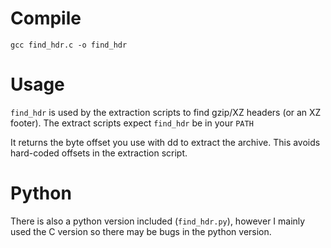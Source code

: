 # Compile

`gcc find_hdr.c -o find_hdr`

# Usage

`find_hdr` is used by the extraction scripts to find gzip/XZ headers (or an XZ footer). The extract scripts expect `find_hdr` be in your `PATH`

It returns the byte offset you use with dd to extract the archive. This avoids hard-coded offsets in the extraction script.

# Python

There is also a python version included (`find_hdr.py`), however I mainly used the C version so there may be bugs in the python version.
